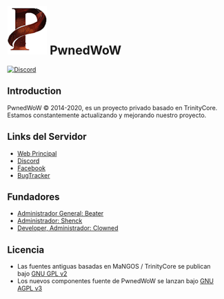 # ![logo](https://github.com/ClownedDev/Project-DreaMz/blob/master/pwned.png) PwnedWoW

[![Discord](https://img.shields.io/discord/681334031396110370.svg)](https://discord.gg/pdPqY4v "Our community hub on Discord")

## Introduction

PwnedWoW © 2014-2020, es un proyecto privado basado en TrinityCore. 
Estamos constantemente actualizando y mejorando nuestro proyecto.


## Links del Servidor

- [Web Principal](https://www.pwnedwow.com/)
- [Discord](https://discord.gg/pdPqY4v)
- [Facebook](https://www.facebook.com/pwnedserver/)
- [BugTracker](https://www.pwnedwow.com/bugtracker/)

## Fundadores

- [Administrador General: Beater](https://www.facebook.com/leo.leytes.5)
- [Administrador: Shenck](https://www.facebook.com/amir.palaciosortega)
- [Developer, Administrador: Clowned](https://www.facebook.com/terryseytu)

## Licencia

- Las fuentes antiguas basadas en MaNGOS / TrinityCore se publican bajo [GNU GPL v2](https://github.com/ClownedDev/Project-DreaMz/blob/master/LICENSE-GPL2)
- Los nuevos componentes fuente de PwnedWoW se lanzan bajo [GNU AGPL v3](https://github.com/ClownedDev/Project-DreaMz/blob/master/LICENSE-AGPL3)
